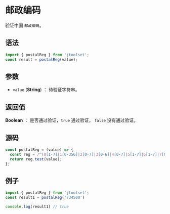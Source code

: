 

# 邮政编码

验证中国 `邮政编码`。

## 语法

```js
import { postalReg } from 'jtoolset';
const result = postalReg(value);
```

## 参数

- `value` (**String**) ： 待验证字符串。

## 返回值

**Boolean** ： 是否通过验证，`true` 通过验证， `false` 没有通过验证。

## 源码

```js
const postalReg = (value) => {
  const reg = /^(0[1-7]|1[0-356]|2[0-7]|3[0-6]|4[0-7]|5[1-7]|6[1-7]|7[0-5]|8[013-6])\d{4}$/;
  return reg.test(value);
};
```

## 例子

```js
import { postalReg } from 'jtoolset';
const result1 = postalReg('734500')

console.log(result1) // true
```
